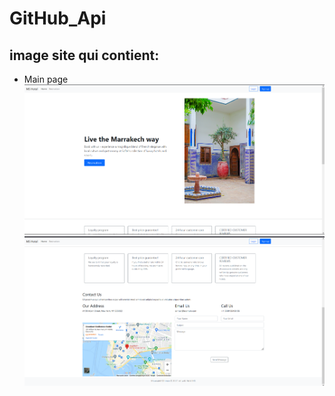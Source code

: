 # GitHub_Api

## image site qui contient:

- Main page
![Brief5](https://github.com/Moussatef/Brief5_Gestion_des_reservation/blob/main/img/New%20folder/Screenshot_15.png)
![Brief5](https://github.com/Moussatef/Brief5_Gestion_des_reservation/blob/main/img/New%20folder/Screenshot_10.png)
